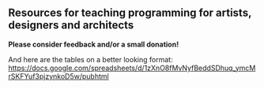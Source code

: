 ## Resources for teaching programming for artists, designers and architects

**Please consider feedback and/or a small donation!**

And here are the tables on a better looking format:
https://docs.google.com/spreadsheets/d/1zXnO8fMvNyfBeddSDhuq_ymcMrSKFYuf3pjzynkoD5w/pubhtml

